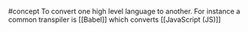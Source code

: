 #concept
To convert one high level language to another. For instance a common transpiler is [[Babel]] which converts [[JavaScript (JS)]]